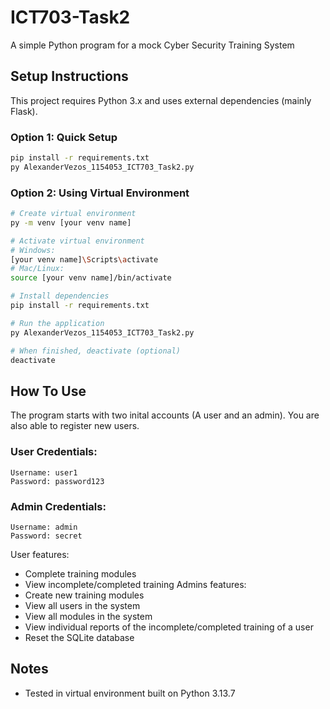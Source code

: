 # ICT703-Task2
A simple Python program for a mock Cyber Security Training System

## Setup Instructions
This project requires Python 3.x and uses external dependencies (mainly Flask).

### Option 1: Quick Setup
```bash
pip install -r requirements.txt
py AlexanderVezos_1154053_ICT703_Task2.py
```

### Option 2: Using Virtual Environment
```bash
# Create virtual environment
py -m venv [your venv name]

# Activate virtual environment
# Windows:
[your venv name]\Scripts\activate
# Mac/Linux:
source [your venv name]/bin/activate

# Install dependencies
pip install -r requirements.txt

# Run the application
py AlexanderVezos_1154053_ICT703_Task2.py

# When finished, deactivate (optional)
deactivate
```

## How To Use
The program starts with two inital accounts (A user and an admin). You are also able to register new users.
### User Credentials:
```
Username: user1
Password: password123
```
### Admin Credentials:
```
Username: admin
Password: secret
```
User features:
- Complete training modules
- View incomplete/completed training
Admins features:
- Create new training modules
- View all users in the system
- View all modules in the system
- View individual reports of the incomplete/completed training of a user
- Reset the SQLite database

## Notes
- Tested in virtual environment built on Python 3.13.7
